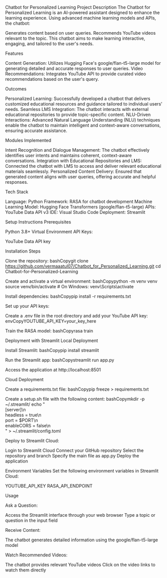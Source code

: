 Chatbot for Personalized Learning
Project Description
The Chatbot for Personalized Learning is an AI-powered assistant designed to enhance the learning experience. Using advanced machine learning models and APIs, the chatbot:

Generates content based on user queries.
Recommends YouTube videos relevant to the topic.
This chatbot aims to make learning interactive, engaging, and tailored to the user's needs.


Features

Content Generation: Utilizes Hugging Face's google/flan-t5-large model for generating detailed and accurate responses to user queries.
Video Recommendations: Integrates YouTube API to provide curated video recommendations based on the user's query.


Outcomes

Personalized Learning: Successfully developed a chatbot that delivers customized educational resources and guidance tailored to individual users' needs.
Seamless LMS Integration: The chatbot interacts with external educational repositories to provide topic-specific content.
NLU-Driven Interactions: Advanced Natural Language Understanding (NLU) techniques enable the chatbot to maintain intelligent and context-aware conversations, ensuring accurate assistance.


Modules Implemented

Intent Recognition and Dialogue Management: The chatbot effectively identifies user intents and maintains coherent, context-aware conversations.
Integration with Educational Repositories and LMS: Connected the chatbot with LMS to access and deliver relevant educational materials seamlessly.
Personalized Content Delivery: Ensured that generated content aligns with user queries, offering accurate and helpful responses.


Tech Stack

Language: Python
Framework: RASA for chatbot development
Machine Learning Model: Hugging Face Transformers (google/flan-t5-large)
APIs: YouTube Data API v3
IDE: Visual Studio Code
Deployment: Streamlit


Setup Instructions
Prerequisites

Python 3.8+
Virtual Environment
API Keys:

YouTube Data API key



Installation Steps

Clone the repository:
bashCopygit clone https://github.com/vermaaatul07/Chatbot_for_Personalized_Learning.git
cd Chatbot-for-Personalized-Learning

Create and activate a virtual environment:
bashCopypython -m venv venv
source venv/bin/activate   # On Windows: venv\Scripts\activate

Install dependencies:
bashCopypip install -r requirements.txt

Set up your API keys:

Create a .env file in the root directory and add your YouTube API key:
envCopyYOUTUBE_API_KEY=your_key_here



Train the RASA model:
bashCopyrasa train



Deployment with Streamlit
Local Deployment

Install Streamlit:
bashCopypip install streamlit

Run the Streamlit app:
bashCopystreamlit run app.py

Access the application at http://localhost:8501

Cloud Deployment

Create a requirements.txt file:
bashCopypip freeze > requirements.txt

Create a setup.sh file with the following content:
bashCopymkdir -p ~/.streamlit/
echo "\
[server]\n\
headless = true\n\
port = $PORT\n\
enableCORS = false\n\
" > ~/.streamlit/config.toml

Deploy to Streamlit Cloud:

Login to Streamlit Cloud
Connect your GitHub repository
Select the repository and branch
Specify the main file as app.py
Deploy the application



Environment Variables
Set the following environment variables in Streamlit Cloud:

YOUTUBE_API_KEY
RASA_API_ENDPOINT


Usage

Ask a Question:

Access the Streamlit interface through your web browser
Type a topic or question in the input field


Receive Content:

The chatbot generates detailed information using the google/flan-t5-large model


Watch Recommended Videos:

The chatbot provides relevant YouTube videos
Click on the video links to watch them directly
